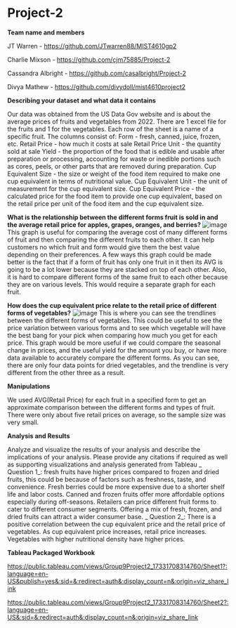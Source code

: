 # Project-2

**Team name and members**

JT Warren - https://github.com/JTwarren88/MIST4610gp2

Charlie Mixson - https://github.com/cjm75885/Project-2	

Cassandra Albright - https://github.com/casalbright/Project-2

Divya Mathew - https://github.com/divydoll/mist4610project2

**Describing your dataset and what data it contains**

Our data was obtained from the US Data Gov website and is about the average prices of fruits and vegetables from 2022. There are 1 excel file for the fruits and 1 for the vegetables. Each row of the sheet is a name of a specific fruit. The columns consist of:
Form - fresh, canned, juice, frozen, etc.
Retail Price - how much it costs at sale
Retail Price Unit - the quantity sold at sale
Yield - the proportion of the food that is edible and usable after preparation or processing, accounting for waste or inedible portions such as cores, peels, or other parts that are removed during preparation.
Cup Equivalent Size - the size or weight of the food item required to make one cup equivalent in terms of nutritional value.
Cup Equivalent Unit - the unit of measurement for the cup equivalent size.
Cup Equivalent Price - the calculated price for the food item to provide one cup equivalent, based on the retail price per unit of the food item and the cup equivalent size.


**What is the relationship between the different forms fruit is sold in and the average retail price for apples, grapes, oranges, and berries?**
![image](https://github.com/user-attachments/assets/b3926878-c56b-4976-bdcd-0ca925018ed2)
This graph is useful for comparing the average cost of many different forms of fruit and then comparing the different fruits to each other. It can help customers no which fruit and form would give them the best value depending on their preferences. A few ways this graph could be made better is the fact that if a form of fruit has only one fruit in it then its AVG is going to be a lot lower because they are stacked on top of each other. Also, it is hard to compare different forms of the same fruit to each other because they are on various levels. This would require a separate graph for each fruit.


**How does the cup equivalent price relate to the retail price of different forms of vegetables?**
![image](https://github.com/user-attachments/assets/697177e5-e0a3-45fc-853b-79d8c019713c)
This is where you can see the trendlines between the different forms of vegetables. This could be useful to see the price variation between various forms and to see which vegetable will have the best bang for your pick when comparing how much you get for each price. This graph would be more useful if we could compare the seasonal change in prices, and the useful yield for the amount you buy, or have more data available to accurately compare the different forms. As you can see, there are only four data points for dried vegetables, and the trendline is very different from the other three as a result.

**Manipulations**

We used AVG(Retail Price) for each fruit in a specified form to get an approximate comparison between the different forms and types of fruit. There were only about five retail prices on average, so the sample size was very small. 

**Analysis and Results**

Analyze and visualize the results of your analysis and describe the implications of your analysis. Please provide any citations if required as well as supporting visualizations and analysis generated from Tableau
_  Question 1_: fresh fruits have higher prices compared to frozen and dried fruits, this could be because of factors such as freshness, taste, and convenience. Fresh berries could be more expensive due to a shorter shelf life and labor costs. Canned and frozen fruits offer more affordable options especially during off-seasons. Retailers can price different fruit forms to cater to different consumer segments. Offering a mix of fresh, frozen, and dried fruits can attract a wider consumer base. 
_  Question 2_: There is a positive correlation between the cup equivalent price and the retail price of vegetables. As cup equivalent price increases, retail price increases. Vegetables with higher nutritional density have higher prices. 

**Tableau Packaged Workbook**

https://public.tableau.com/views/Group9Project2_17331708314760/Sheet1?:language=en-US&publish=yes&:sid=&:redirect=auth&:display_count=n&:origin=viz_share_link

https://public.tableau.com/views/Group9Project2_17331708314760/Sheet2?:language=en-US&:sid=&:redirect=auth&:display_count=n&:origin=viz_share_link
